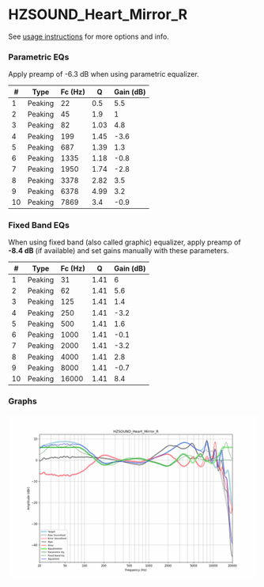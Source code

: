 # HZSOUND_Heart_Mirror_R
See [usage instructions](https://github.com/jaakkopasanen/AutoEq#usage) for more options and info.

### Parametric EQs
Apply preamp of -6.3 dB when using parametric equalizer.

|   # | Type    |   Fc (Hz) |    Q |   Gain (dB) |
|-----|---------|-----------|------|-------------|
|   1 | Peaking |        22 | 0.5  |         5.5 |
|   2 | Peaking |        45 | 1.9  |         1   |
|   3 | Peaking |        82 | 1.03 |         4.8 |
|   4 | Peaking |       199 | 1.45 |        -3.6 |
|   5 | Peaking |       687 | 1.39 |         1.3 |
|   6 | Peaking |      1335 | 1.18 |        -0.8 |
|   7 | Peaking |      1950 | 1.74 |        -2.8 |
|   8 | Peaking |      3378 | 2.82 |         3.5 |
|   9 | Peaking |      6378 | 4.99 |         3.2 |
|  10 | Peaking |      7869 | 3.4  |        -0.9 |

### Fixed Band EQs
When using fixed band (also called graphic) equalizer, apply preamp of **-8.4 dB** (if available) and set gains manually with these parameters.

|   # | Type    |   Fc (Hz) |    Q |   Gain (dB) |
|-----|---------|-----------|------|-------------|
|   1 | Peaking |        31 | 1.41 |         6   |
|   2 | Peaking |        62 | 1.41 |         5.6 |
|   3 | Peaking |       125 | 1.41 |         1.4 |
|   4 | Peaking |       250 | 1.41 |        -3.2 |
|   5 | Peaking |       500 | 1.41 |         1.6 |
|   6 | Peaking |      1000 | 1.41 |        -0.1 |
|   7 | Peaking |      2000 | 1.41 |        -3.2 |
|   8 | Peaking |      4000 | 1.41 |         2.8 |
|   9 | Peaking |      8000 | 1.41 |        -0.7 |
|  10 | Peaking |     16000 | 1.41 |         8.4 |

### Graphs
![](./HZSOUND_Heart_Mirror_R.png)
